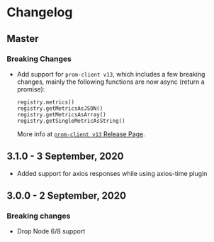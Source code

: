 # Changelog

## Master

### Breaking Changes

- Add support for `prom-client v13`, which includes a few breaking changes, mainly the following functions are now async (return a promise):
  ```
  registry.metrics()
  registry.getMetricsAsJSON()
  registry.getMetricsAsArray()
  registry.getSingleMetricAsString()
  ```
  More info at [`prom-client v13` Release Page](https://github.com/siimon/prom-client/releases/tag/v13.0.0).

## 3.1.0 - 3 September, 2020

- Added support for axios responses while using axios-time plugin

## 3.0.0 - 2 September, 2020

### Breaking changes

- Drop Node 6/8 support

